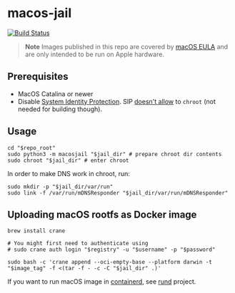 # macos-jail

[![Build Status](https://github.com/macOScontainers/macos-jail/workflows/CI/badge.svg?branch=main)](https://github.com/slonopotamus/macos-jail/actions?query=branch%main)

> **Note**
> Images published in this repo are covered by [macOS EULA](https://www.apple.com/legal/sla/) and are only intended to be run on Apple hardware.

## Prerequisites

* MacOS Catalina or newer
* Disable [System Identity Protection](https://developer.apple.com/documentation/security/disabling_and_enabling_system_integrity_protection).
SIP [doesn't allow](https://github.com/containerd/containerd/discussions/5525#discussioncomment-2685649) to `chroot` (not needed for building though).

## Usage

```shell
cd "$repo_root"
sudo python3 -m macosjail "$jail_dir" # prepare chroot dir contents
sudo chroot "$jail_dir" # enter chroot
```

In order to make DNS work in chroot, run:

```shell
sudo mkdir -p "$jail_dir/var/run"
sudo link -f /var/run/mDNSResponder "$jail_dir/var/run/mDNSResponder"
```

## Uploading macOS rootfs as Docker image

```shell
brew install crane

# You might first need to authenticate using
# sudo crane auth login "$registry" -u "$username" -p "$password"

sudo bash -c 'crane append --oci-empty-base --platform darwin -t "$image_tag" -f <(tar -f - -c -C "$jail_dir" .)'
```

If you want to run macOS image in [containerd](https://containerd.io), see [rund](https://github.com/macOScontainers/rund) project.
